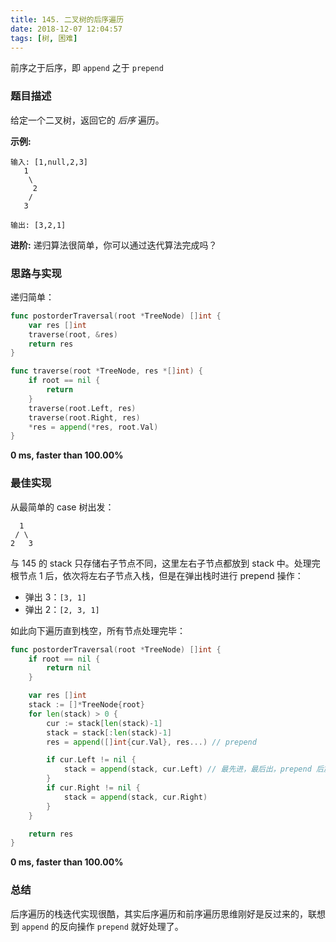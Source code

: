 ```yaml
---
title: 145. 二叉树的后序遍历
date: 2018-12-07 12:04:57
tags: [树, 困难]
---
```

前序之于后序，即 `append` 之于 `prepend`

<!-- more -->

### 题目描述

给定一个二叉树，返回它的 *后序* 遍历。

**示例:**

```
输入: [1,null,2,3]  
   1
    \
     2
    /
   3 

输出: [3,2,1]
```

**进阶:** 递归算法很简单，你可以通过迭代算法完成吗？



### 思路与实现

递归简单：

```go
func postorderTraversal(root *TreeNode) []int {
	var res []int
	traverse(root, &res)
	return res
}

func traverse(root *TreeNode, res *[]int) {
	if root == nil {
		return
	}
	traverse(root.Left, res)
	traverse(root.Right, res)
	*res = append(*res, root.Val)
}
```

**0 ms, faster than 100.00%**



### 最佳实现

从最简单的 case 树出发：

```
  1
 / \
2   3
```

与 145 的 stack 只存储右子节点不同，这里左右子节点都放到 stack 中。处理完根节点 1 后，依次将左右子节点入栈，但是在弹出栈时进行 prepend 操作：

- 弹出 3：`[3, 1]`
- 弹出 2：`[2, 3, 1]`

如此向下遍历直到栈空，所有节点处理完毕：

```go
func postorderTraversal(root *TreeNode) []int {
	if root == nil {
		return nil
	}

	var res []int
	stack := []*TreeNode{root}
	for len(stack) > 0 {
		cur := stack[len(stack)-1]
		stack = stack[:len(stack)-1]
		res = append([]int{cur.Val}, res...) // prepend

		if cur.Left != nil {
			stack = append(stack, cur.Left) // 最先进，最后出，prepend 后放到最前边
		}
		if cur.Right != nil {
			stack = append(stack, cur.Right)
		}
	}

	return res
}
```

**0 ms, faster than 100.00%**



### 总结

后序遍历的栈迭代实现很酷，其实后序遍历和前序遍历思维刚好是反过来的，联想到 `append` 的反向操作 `prepend` 就好处理了。


